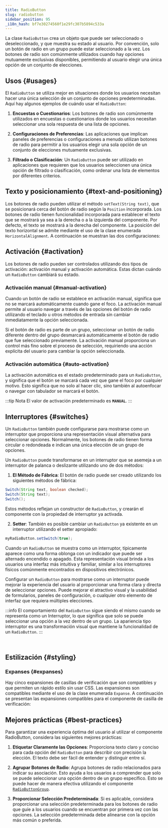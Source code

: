 ```yaml
---
title: RadioButton
slug: radiobutton
sidebar_position: 95
_i18n_hash: bf7e30274560f1e29fc307b5894c533a
---
```

<DocChip chip='shadow' />
<DocChip chip='name' label="dwc-radio" />
<DocChip chip='since' label='23.01' />
<JavadocLink type="foundation" location="com/webforj/component/optioninput/RadioButton" top='true'/>

La clase `RadioButton` crea un objeto que puede ser seleccionado o deseleccionado, y que muestra su estado al usuario. Por convención, solo un botón de radio en un grupo puede estar seleccionado a la vez. Los botones de radio son comúnmente utilizados cuando hay opciones mutuamente exclusivas disponibles, permitiendo al usuario elegir una única opción de un conjunto de elecciones.

<ComponentDemo 
path='/webforj/radiobuttongroup?' 
javaE='https://raw.githubusercontent.com/webforj/webforj-documentation/refs/heads/main/src/main/java/com/webforj/samples/views/radiobutton/RadioButtonGroupView.java'
height="200px"
/>

## Usos {#usages}

El `RadioButton` se utiliza mejor en situaciones donde los usuarios necesitan hacer una única selección de un conjunto de opciones predeterminadas. Aquí hay algunos ejemplos de cuándo usar el `RadioButton`:

1. **Encuestas o Cuestionarios**: Los botones de radio son comúnmente utilizados en encuestas o cuestionarios donde los usuarios necesitan seleccionar una sola respuesta de una lista de opciones.

2. **Configuraciones de Preferencias**: Las aplicaciones que implican paneles de preferencias o configuraciones a menudo utilizan botones de radio para permitir a los usuarios elegir una sola opción de un conjunto de elecciones mutuamente exclusivas.

3. **Filtrado o Clasificación**: Un `RadioButton` puede ser utilizado en aplicaciones que requieren que los usuarios seleccionen una única opción de filtrado o clasificación, como ordenar una lista de elementos por diferentes criterios.

## Texto y posicionamiento {#text-and-positioning}

Los botones de radio pueden utilizar el método ```setText(String text)```, que se posicionará cerca del botón de radio según la `Position` incorporada. Los botones de radio tienen funcionalidad incorporada para establecer el texto que se mostrará ya sea a la derecha o a la izquierda del componente. Por defecto, el texto se mostrará a la derecha del componente. La posición del texto horizontal se admite mediante el uso de la clase enumerada `HorizontalAlignment`. A continuación se muestran las dos configuraciones: <br/>

<ComponentDemo 
path='/webforj/radiobuttontext?' 
javaE='https://raw.githubusercontent.com/webforj/webforj-documentation/refs/heads/main/src/main/java/com/webforj/samples/views/radiobutton/RadioButtonTextView.java'
height="120px"
/>

## Activación {#activation}

Los botones de radio pueden ser controlados utilizando dos tipos de activación: activación manual y activación automática. Estas dictan cuándo un `RadioButton` cambiará su estado.

<ComponentDemo 
path='/webforj/radiobuttonactivation?' 
javaE='https://raw.githubusercontent.com/webforj/webforj-documentation/refs/heads/main/src/main/java/com/webforj/samples/views/radiobutton/RadioButtonActivationView.java'
height="175px"
/>

### Activación manual {#manual-activation}

Cuando un botón de radio se establece en activación manual, significa que no se marcará automáticamente cuando gane el foco. La activación manual permite al usuario navegar a través de las opciones del botón de radio utilizando el teclado u otros métodos de entrada sin cambiar inmediatamente la opción seleccionada.

Si el botón de radio es parte de un grupo, seleccionar un botón de radio diferente dentro del grupo desmarcará automáticamente el botón de radio que fue seleccionado previamente. La activación manual proporciona un control más fino sobre el proceso de selección, requiriendo una acción explícita del usuario para cambiar la opción seleccionada.

### Activación automática {#auto-activation}

La activación automática es el estado predeterminado para un `RadioButton`, y significa que el botón se marcará cada vez que gane el foco por cualquier motivo. Esto significa que no solo al hacer clic, sino también al autoenfocar o navegar con tabulador se marcará el botón.

:::tip Nota
El valor de activación predeterminado es **`MANUAL`**.
:::

## Interruptores {#switches}

Un `RadioButton` también puede configurarse para mostrarse como un interruptor que proporciona una representación visual alternativa para seleccionar opciones. Normalmente, los botones de radio tienen forma circular o redondeada e indican una única elección de un grupo de opciones.

<ComponentDemo 
path='/webforj/radiobuttonswitch?' 
javaE='https://raw.githubusercontent.com/webforj/webforj-documentation/refs/heads/main/src/main/java/com/webforj/samples/views/radiobutton/RadioButtonSwitchView.java'
height="120px"
/>

Un `RadioButton` puede transformarse en un interruptor que se asemeja a un interruptor de palanca o deslizante utilizando uno de dos métodos:

1. **El Método de Fábrica**: El botón de radio puede ser creado utilizando los siguientes métodos de fábrica:

```java
Switch(String text, boolean checked);
Switch(String text);
Switch();
```

Estos métodos reflejan un constructor de `RadioButton`, y crearán el componente con la propiedad de interruptor ya activada.

2. **Setter**: También es posible cambiar un `RadioButton` ya existente en un interruptor utilizando el setter apropiado:

```java
myRadioButton.setSwitch(true);
```

Cuando un `RadioButton` se muestra como un interruptor, típicamente aparece como una forma oblonga con un indicador que puede ser alternado encendido o apagado. Esta representación visual brinda a los usuarios una interfaz más intuitiva y familiar, similar a los interruptores físicos comúnmente encontrados en dispositivos electrónicos.

Configurar un `RadioButton` para mostrarse como un interruptor puede mejorar la experiencia del usuario al proporcionar una forma clara y directa de seleccionar opciones. Puede mejorar el atractivo visual y la usabilidad de formularios, paneles de configuración, o cualquier otro elemento de interfaz que requiera múltiples elecciones.

:::info
El comportamiento del `RadioButton` sigue siendo el mismo cuando se representa como un Interruptor, lo que significa que solo se puede seleccionar una opción a la vez dentro de un grupo. La apariencia tipo interruptor es una transformación visual que mantiene la funcionalidad de un `RadioButton`.
:::

<br/>

## Estilización {#styling}

### Expanses {#expanses}
Hay cinco expansiones de casillas de verificación que son compatibles y que permiten un rápido estilo sin usar CSS. Las expansiones son compatibles mediante el uso de la clase enumerada `Expanse`. A continuación se presentan las expansiones compatibles para el componente de casilla de verificación: <br/>

<TableBuilder name="RadioButton" />

## Mejores prácticas {#best-practices}

Para garantizar una experiencia óptima del usuario al utilizar el componente RadioButton, considera las siguientes mejores prácticas:

1. **Etiquetar Claramente las Opciones**: Proporciona texto claro y conciso para cada opción del `RadioButton` para describir con precisión la elección. El texto debe ser fácil de entender y distinguir entre sí.

2. **Agrupar Botones de Radio**: Agrupa botones de radio relacionados para indicar su asociación. Esto ayuda a los usuarios a comprender que solo se puede seleccionar una opción dentro de un grupo específico. Esto se puede hacer de manera efectiva utilizando el componente [`RadioButtonGroup`](/docs/components/radiobuttongroup).

3. **Proporcionar Selección Predeterminada**: Si es aplicable, considera proporcionar una selección predeterminada para los botones de radio que guíe a los usuarios cuando se encuentran por primera vez con las opciones. La selección predeterminada debe alinearse con la opción más común o preferida.
